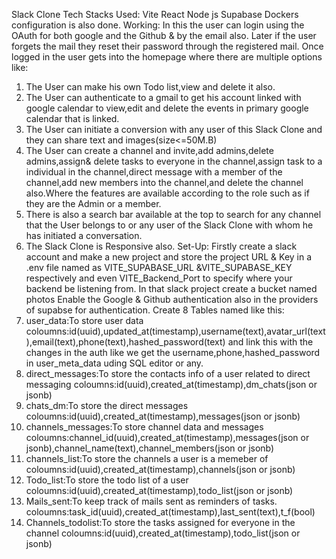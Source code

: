 Slack Clone
Tech Stacks Used: Vite React
                  Node js
                  Supabase
Dockers configuration is also done.
Working:
In this the user can login using the OAuth for both google and the Github & by the email also.
Later if the user forgets the mail they reset their password through the registered mail.
Once logged in the user gets into the homepage where there are multiple options like:
1) The User can make his own Todo list,view and delete it also.
2) The User can authenticate to a gmail to get his account linked with google calendar to view,edit and delete the events in primary google calendar that is linked.
3) The User can initiate a conversion with any user of this Slack Clone and they can share text and images(size<=50M.B)
4) The User can create a channel and invite,add admins,delete admins,assign& delete tasks to everyone in the channel,assign task to a individual in the channel,direct message with a member of the channel,add new members into the channel,and delete the channel also.Where the features are available according to the role such as if they are the Admin or a member.
5) There is also a search bar available at the top to search for any channel that the User belongs to or any user of the Slack Clone with whom he has initiated a conversation.
6) The Slack Clone is Responsive also.
Set-Up:
Firstly create a slack account and make a new project and store the project URL & Key in a .env file named as VITE_SUPABASE_URL &VITE_SUPABASE_KEY respectively and even VITE_Backend_Port to specify where your backend be listening from.
In that slack project create a bucket named photos
Enable the Google & Github authentication also in the providers of supabse for authentication.
Create 8 Tables named like this:
1) user_data:To store user data 
coloumns:id(uuid),updated_at(timestamp),username(text),avatar_url(text),email(text),phone(text),hashed_password(text) and link this with the changes in the auth like we get the username,phone,hashed_password in user_meta_data uding SQL editor or any.
2) direct_messages:To store the contacts info of a user related to direct messaging
coloumns:id(uuid),created_at(timestamp),dm_chats(json or jsonb) 
3) chats_dm:To store the direct messages
coloumns:id(uuid),created_at(timestamp),messages(json or jsonb)
4) channels_messages:To store channel data and messages
coloumns:channel_id(uuid),created_at(timestamp),messages(json or jsonb),channel_name(text),channel_members(json or jsonb)
5) channels_list:To store the channels a user is a memeber of
coloumns:id(uuid),created_at(timestamp),channels(json or jsonb)
6) Todo_list:To store the todo list of a user
coloumns:id(uuid),created_at(timestamp),todo_list(json or jsonb)
7) Mails_sent:To keep track of mails sent as reminders of tasks.
coloumns:task_id(uuid),created_at(timestamp),last_sent(text),t_f(bool)
8) Channels_todolist:To store the tasks assigned for everyone in the channel
coloumns:id(uuid),created_at(timestamp),todo_list(json or jsonb)
